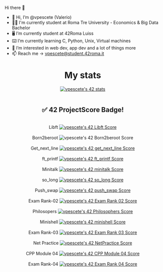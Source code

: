  Hi there 👋

- 👋 Hi, I’m @vpescete (Valerio)
- 👨‍🎓 I'm currently student at Roma Tre University - Economics & Big Data Bachelor
- 🖥 I’m currently student at 42Roma Luiss
- ⌨️ I’m currently learning C, Python, Unix, Virtual machines
- 👀 I’m interested in web dev, app dev and a lot of things more
- 📫 Reach me -> vpescete@student.42roma.it

<div align="center">
  <h1>My stats</h2>
<a href="https://github.com/vpescete"><img src="https://badge42.vercel.app/api/v2/cle014ttn00970fml7jqmcijk/stats?cursusId=21&coalitionId=126" alt="vpescete's 42 stats" /></a>
 <br></br>
 <h2> ✅ 42 ProjectScore Badge! </h2>
 <br>Libft <a href="https://github.com/vpescete/libft"><img src="https://badge42.vercel.app/api/v2/cle014ttn00970fml7jqmcijk/project/2935326" alt="vpescete's 42 Libft Score" /></a></br>
 <br>Born2beroot <img src="https://badge42.vercel.app/api/v2/cle014ttn00970fml7jqmcijk/project/2941095" alt="vpescete's 42 Born2beroot Score" /></br>
 <br>Get_next_line <a href="https://github.com/vpescete/get_next_line"><img src="https://badge42.vercel.app/api/v2/cle014ttn00970fml7jqmcijk/project/2939042" alt="vpescete's 42 get_next_line Score" /></a></br>
 <br>ft_printf <a href="https://github.com/vpescete/ft_printf"><img src="https://badge42.vercel.app/api/v2/cle014ttn00970fml7jqmcijk/project/2939030" alt="vpescete's 42 ft_printf Score" /></a></br>
 <br>Minitalk <a href="https://github.com/vpescete/minitalk"><img src="https://badge42.vercel.app/api/v2/cle014ttn00970fml7jqmcijk/project/2973643" alt="vpescete's 42 minitalk Score" /></a></br>
 <br>so_long <a href="https://github.com/vpescete/so-long"><img src="https://badge42.vercel.app/api/v2/cle014ttn00970fml7jqmcijk/project/2958059" alt="vpescete's 42 so_long Score" /></a></br>
 <br>Push_swap <a href="https://github.com/vpescete/push_swap"><img src="https://badge42.vercel.app/api/v2/cle014ttn00970fml7jqmcijk/project/2978623" alt="vpescete's 42 push_swap Score" /></a></br>
 <br>Exam Rank-02 <a href="https://github.com/JaeSeoKim/badge42"><img src="https://badge42.vercel.app/api/v2/cle014ttn00970fml7jqmcijk/project/3003226" alt="vpescete's 42 Exam Rank 02 Score" /></a><br>
 <br>Philosopers <a href="https://github.com/JaeSeoKim/badge42"><img src="https://badge42.vercel.app/api/v2/cle014ttn00970fml7jqmcijk/project/2994866" alt="vpescete's 42 Philosophers Score" /></a></br>
 <br>Minishell <a href="https://github.com/JaeSeoKim/badge42"><img src="https://badge42.vercel.app/api/v2/cle014ttn00970fml7jqmcijk/project/3023773" alt="vpescete's 42 minishell Score" /></a></br>
 <br>Exam Rank-03 <a href="https://github.com/JaeSeoKim/badge42"><img src="https://badge42.vercel.app/api/v2/cle014ttn00970fml7jqmcijk/project/3035001" alt="vpescete's 42 Exam Rank 03 Score" /></a> </br>
 <br>Net Practice <a href="https://github.com/JaeSeoKim/badge42"><img src="https://badge42.vercel.app/api/v2/cle014ttn00970fml7jqmcijk/project/3141595" alt="vpescete's 42 NetPractice Score" /></a> </br>
 <br>CPP Module 04 <a href="https://github.com/JaeSeoKim/badge42"><img src="https://badge42.vercel.app/api/v2/cle014ttn00970fml7jqmcijk/project/3154483" alt="vpescete's 42 CPP Module 04 Score" /></a> </br>
 <br>Exam Rank-04 <a href="https://github.com/JaeSeoKim/badge42"><img src="https://badge42.vercel.app/api/v2/cle014ttn00970fml7jqmcijk/project/3154530" alt="vpescete's 42 Exam Rank 04 Score" /></a> </br>

 
</div>
